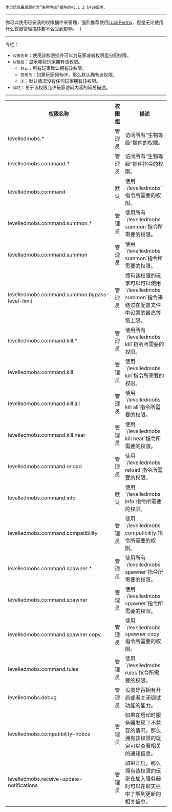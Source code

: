 ```
本页信息最后更新为“生物等级”插件的v3.1.2 b486版本。
```

---

你可以使用已安装的权限插件来管理，强烈推荐使用[LuckPerms](https://luckperms.net/)，但是无论使用什么权限管理插件都不会受到影响。 :)

---

专栏：

- `权限名称`：使用该权限插件可以为玩家或者权限组分配权限。
- `权限组`：显示哪些玩家拥有该权限。
  - `默认`：所有玩家默认拥有该权限。
  - `管理员`：如果玩家拥有`OP`，那么默认拥有该权限。
  - `无`：默认情况没有任何玩家拥有该权限。
- `描述`：关于该权限允许玩家访问内容的简易描述。

---

<table>
    <tr>
        <th>权限名称</th>
        <th>权限组</th>
        <th>描述</th>
    </tr>
    <tr>
        <td>levelledmobs.*</td>
        <td>管理员</td>
        <td>访问所有“生物等级”插件的权限。</td>
    </tr>
    <tr>
        <td>levelledmobs.command.*</td>
        <td>管理员</td>
        <td>访问所有“生物等级”插件指令的权限。</td>
    </tr>
    <tr>
        <td>levelledmobs.command</td>
        <td>默认</td>
        <td>使用`/levelledmobs`指令所需要的权限。</td>
    </tr>
    <tr>
        <td>levelledmobs.command.summon.*</td>
        <td>管理员</td>
        <td>使用所有`/levelledmobs summon`指令所需要的权限。</td>
    </tr>
    <tr>
        <td>levelledmobs.command.summon</td>
        <td>管理员</td>
        <td>使用`/levelledmobs summon`指令所需要的权限。</td>
    </tr>
    <tr>
        <td>levelledmobs.command.summon.bypass-level-limit</td>
        <td>管理员</td>
        <td>拥有该权限的玩家可以可以使用`/levelledmobs summon`指令来绕过在配置文件中设置的最高等级上限。</td>
    </tr>
    <tr>
        <td>levelledmobs.command.kill.*</td>
        <td>管理员</td>
        <td>使用所有`/levelledmobs kill`指令所需要的权限。</td>
    </tr>
    <tr>
        <td>levelledmobs.command.kill</td>
        <td>管理员</td>
        <td>使用`/levelledmobs kill`指令所需要的权限。</td>
    </tr>
    <tr>
        <td>levelledmobs.command.kill.all</td>
        <td>管理员</td>
        <td>使用`/levelledmobs kill all`指令所需要的权限。</td>
    </tr>
    <tr>
        <td>levelledmobs.command.kill.near</td>
        <td>管理员</td>
        <td>使用`/levelledmobs kill near`指令所需要的权限。</td>
    </tr>
    <tr>
        <td>levelledmobs.command.reload</td>
        <td>管理员</td>
        <td>使用`/levelledmobs reload`指令所需要的权限。</td>
    </tr>
    <tr>
        <td>levelledmobs.command.info</td>
        <td>默认</td>
        <td>使用`/levelledmobs info`指令所需要的权限。</td>
    </tr>
    <tr>
        <td>levelledmobs.command.compatibility</td>
        <td>管理员</td>
        <td>使用`/levelledmobs compatibility`指令所需要的权限。</td>
    </tr>
    <tr>
        <td>levelledmobs.command.spawner.*</td>
        <td>管理员</td>
        <td>使用所有`/levelledmobs spawner`指令所需要的权限。</td>
    </tr>
    <tr>
        <td>levelledmobs.command.spawner</td>
        <td>管理员</td>
        <td>使用`/levelledmobs spawner`指令所需要的权限。</td>
    </tr>
    <tr>
        <td>levelledmobs.command.spawner.copy</td>
        <td>管理员</td>
        <td>使用`/levelledmobs spawner copy`指令所需要的权限。</td>
    </tr>
    <tr>
        <td>levelledmobs.command.rules</td>
        <td>管理员</td>
        <td>使用`/levelledmobs rules`指令所需要的权限。</td>
    </tr>
    <tr>
        <td>levelledmobs.debug</td>
        <td>管理员</td>
        <td>设置是否拥有开启或者关闭调试功能的能力。</td>
    </tr>
    <tr>
        <td>levelledmobs.compatibility-notice</td>
        <td>管理员</td>
        <td>如果在启动时服务器发现了不兼容的情况，那么拥有该权限的玩家可以查看相关的通知信息。</td>
    </tr>
    <tr>
        <td>levelledmobs.receive-update-notifications</td>
        <td>管理员</td>
        <td>如果开启，那么拥有该权限的玩家在加入服务器时可以在聊天栏中了解到更新的相关信息。</td>
    </tr>
</table>
